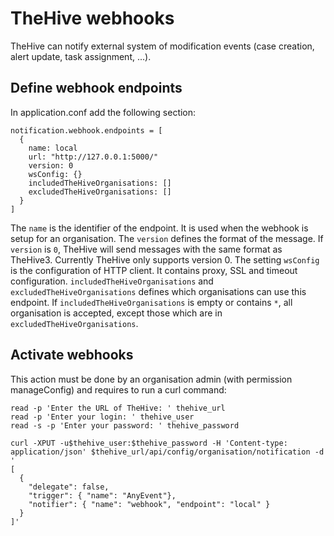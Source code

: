 # TheHive webhooks

TheHive can notify external system of modification events (case creation, alert update, task assignment, ...).

## Define webhook endpoints
In application.conf add the following section:
```
notification.webhook.endpoints = [
  {
    name: local
    url: "http://127.0.0.1:5000/"
    version: 0
    wsConfig: {}
    includedTheHiveOrganisations: []
    excludedTheHiveOrganisations: []
  }
]
```

The `name` is the identifier of the endpoint. It is used when the webhook is setup for an organisation.
The `version` defines the format of the message. If `version` is `0`, TheHive will send messages with the same format as TheHive3. Currently TheHive only supports version 0.
The setting `wsConfig` is the configuration of HTTP client. It contains proxy, SSL and timeout configuration.
`includedTheHiveOrganisations` and `excludedTheHiveOrganisations` defines which organisations can use this endpoint. If `includedTheHiveOrganisations` is empty or contains `*`, all organisation is accepted, except those which are in `excludedTheHiveOrganisations`.

## Activate webhooks
This action must be done by an organisation admin (with permission manageConfig) and requires to run a curl command:
```
read -p 'Enter the URL of TheHive: ' thehive_url
read -p 'Enter your login: ' thehive_user
read -s -p 'Enter your password: ' thehive_password

curl -XPUT -u$thehive_user:$thehive_password -H 'Content-type: application/json' $thehive_url/api/config/organisation/notification -d '
[
  {
    "delegate": false,
    "trigger": { "name": "AnyEvent"},
    "notifier": { "name": "webhook", "endpoint": "local" }
  }
]'
```
